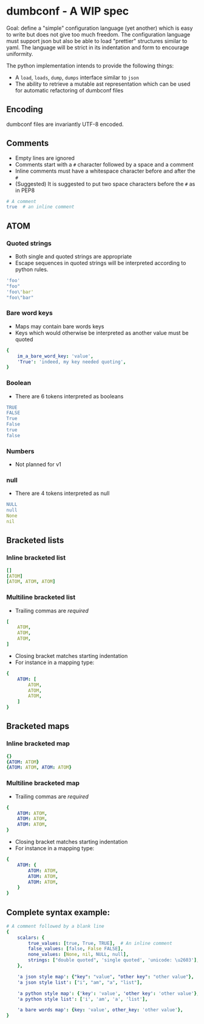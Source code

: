 # dumbconf - A WIP spec

Goal: define a "simple" configuration language (yet another) which is easy to
write but does not give too much freedom.  The configuration language must
support json but also be able to load "prettier" structures similar to yaml.
The language will be strict in its indentation and form to encourage
uniformity.

The python implementation intends to provide the following things:
- A `load`, `loads`, `dump`, `dumps` interface similar to `json`
- The ability to retrieve a mutable ast representation which can be used for
  automatic refactoring of dumbconf files

## Encoding

dumbconf files are invariantly UTF-8 encoded.

## Comments
- Empty lines are ignored
- Comments start with a `#` character followed by a space and a comment
- Inline comments must have a whitespace character before and after the `#`
- (Suggested) It is suggested to put two space characters before the `#` as in
  PEP8
```yaml
# A comment
true  # an inline comment
```

## ATOM

### Quoted strings
- Both single and quoted strings are appropriate
- Escape sequences in quoted strings will be interpreted according to python
  rules.
```yaml
'foo'
"foo"
'foo\'bar'
"foo\"bar"
```

### Bare word keys
- Maps may contain bare words keys
- Keys which would otherwise be interpreted as another value must be quoted
```yaml
{
    im_a_bare_word_key: 'value',
    'True': 'indeed, my key needed quoting',
}
```

### Boolean
- There are 6 tokens interpreted as booleans
```yaml
TRUE
FALSE
True
False
true
false
```

### Numbers
- Not planned for v1

### null
- There are 4 tokens interpreted as null
```yaml
NULL
null
None
nil
```


## Bracketed lists

### Inline bracketed list

```yaml
[]
[ATOM]
[ATOM, ATOM, ATOM]
```

### Multiline bracketed list

- Trailing commas are *required*

```yaml
[
    ATOM,
    ATOM,
    ATOM,
]
```


- Closing bracket matches starting indentation
- For instance in a mapping type:
```yaml
{
    ATOM: [
        ATOM,
        ATOM,
        ATOM,
    ]
}
```

## Bracketed maps

### Inline bracketed map

```yaml
{}
{ATOM: ATOM}
{ATOM: ATOM, ATOM: ATOM}
```

### Multiline bracketed map

- Trailing commas are *required*

```yaml
{
    ATOM: ATOM,
    ATOM: ATOM,
    ATOM: ATOM,
}
```

- Closing bracket matches starting indentation
- For instance in a mapping type:
```yaml
{
    ATOM: {
        ATOM: ATOM,
        ATOM: ATOM,
        ATOM: ATOM,
    }
}
```

## Complete syntax example:

```yaml
# A comment followed by a blank line
{
    scalars: {
        true_values: [true, True, TRUE],  # An inline comment
        false_values: [false, False FALSE],
        none_values: [None, nil, NULL, null],
        strings: ["double quoted", 'single quoted', 'unicode: \u2603'],
    },

    'a json style map': {"key": "value", "other key": "other value"},
    'a json style list': ["i", "am", "a", "list"],

    'a python style map': {'key': 'value', 'other key': 'other value'},
    'a python style list': ['i', 'am', 'a', 'list'],

    'a bare words map': {key: 'value', other_key: 'other value'},
}
```
